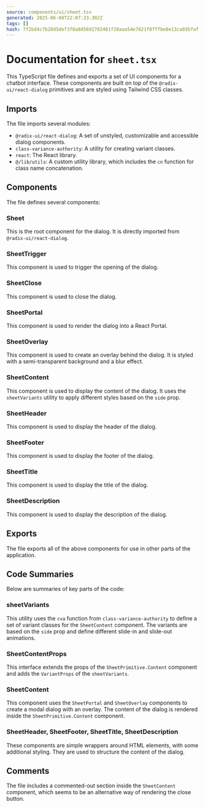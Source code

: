 ```yaml
---
source: components/ui/sheet.tsx
generated: 2025-06-08T22:07:33.302Z
tags: []
hash: 7f2bd4c7b28d5def3f8a8d5692782481f20aaa54e7821f07ffbe8e13ca03bfaf
---
```


# Documentation for `sheet.tsx`

This TypeScript file defines and exports a set of UI components for a chatbot interface. These components are built on top of the `@radix-ui/react-dialog` primitives and are styled using Tailwind CSS classes.

## Imports

The file imports several modules:

- `@radix-ui/react-dialog`: A set of unstyled, customizable and accessible dialog components.
- `class-variance-authority`: A utility for creating variant classes.
- `react`: The React library.
- `@/lib/utils`: A custom utility library, which includes the `cn` function for class name concatenation.

## Components

The file defines several components:

### Sheet

This is the root component for the dialog. It is directly imported from `@radix-ui/react-dialog`.

### SheetTrigger

This component is used to trigger the opening of the dialog.

### SheetClose

This component is used to close the dialog.

### SheetPortal

This component is used to render the dialog into a React Portal.

### SheetOverlay

This component is used to create an overlay behind the dialog. It is styled with a semi-transparent background and a blur effect.

### SheetContent

This component is used to display the content of the dialog. It uses the `sheetVariants` utility to apply different styles based on the `side` prop.

### SheetHeader

This component is used to display the header of the dialog.

### SheetFooter

This component is used to display the footer of the dialog.

### SheetTitle

This component is used to display the title of the dialog.

### SheetDescription

This component is used to display the description of the dialog.

## Exports

The file exports all of the above components for use in other parts of the application.

## Code Summaries

Below are summaries of key parts of the code:

### sheetVariants

This utility uses the `cva` function from `class-variance-authority` to define a set of variant classes for the `SheetContent` component. The variants are based on the `side` prop and define different slide-in and slide-out animations.

### SheetContentProps

This interface extends the props of the `SheetPrimitive.Content` component and adds the `VariantProps` of the `sheetVariants`.

### SheetContent

This component uses the `SheetPortal` and `SheetOverlay` components to create a modal dialog with an overlay. The content of the dialog is rendered inside the `SheetPrimitive.Content` component.

### SheetHeader, SheetFooter, SheetTitle, SheetDescription

These components are simple wrappers around HTML elements, with some additional styling. They are used to structure the content of the dialog.

## Comments

The file includes a commented-out section inside the `SheetContent` component, which seems to be an alternative way of rendering the close button.